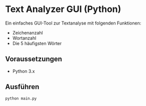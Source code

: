 # Text Analyzer GUI (Python)

Ein einfaches GUI-Tool zur Textanalyse mit folgenden Funktionen:
- Zeichenanzahl
- Wortanzahl
- Die 5 häufigsten Wörter

## Voraussetzungen
- Python 3.x

## Ausführen
```bash
python main.py
```
